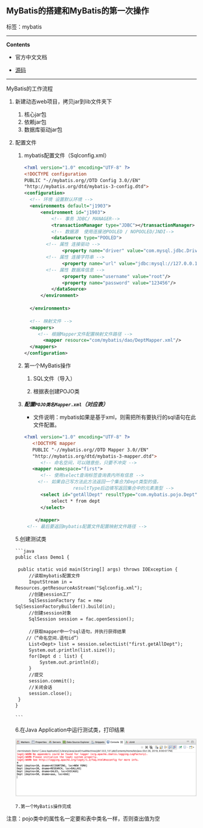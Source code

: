 ## MyBatis的搭建和MyBatis的第一次操作

标签：mybatis

****


**Contents**

- 官方中文文档

- [源码](JavaFrameworks/20191028)

****

MyBatis的工作流程
1. 新建动态web项目，拷贝jar到lib文件夹下
   1. 核心jar包
   2. 依赖jar包
   3. 数据库驱动jar包
2. 配置文件
   1. mybatis配置文件（Sqlconfig.xml）
      ```xml
      <?xml version="1.0" encoding="UTF-8" ?>
      <!DOCTYPE configuration
      PUBLIC "-//mybatis.org//DTD Config 3.0//EN"
      "http://mybatis.org/dtd/mybatis-3-config.dtd">
      <configuration>
      	<!-- 环境 设置默认环境 -->
      	<environments default="j1903">
      		<environment id="j1903">
      			<!-- 事务 JDBC/ MANAGER-->
      			<transactionManager type="JDBC"></transactionManager>
      			<!-- 数据源  使用连接池POOLED / NOPOOLED/JNDI-->
      			<dataSource type="POOLED">
              <!-- 属性 连接驱动 -->
      				<property name="driver" value="com.mysql.jdbc.Driver"/>
              <!-- 属性 连接字符串 -->
      				<property name="url" value="jdbc:mysql://127.0.0.1:3306/j1903"/>
              <!-- 属性 数据库信息 -->
      				<property name="username" value="root"/>
      				<property name="password" value="123456"/>
      			</dataSource>
      		</environment>
      		
      	</environments>
      	
      	<!-- 映射文件 -->
        <mappers>
           <!-- 根据Mapper文件配置映射文件路径 -->
        	 <mapper resource="com/mybatis/dao/DeptMapper.xml"/>
        </mappers>
      </configuration>
      ```
      
   2. 第一个MyBatis操作
   
      1. SQL文件（导入）
      
      2. 根据表创建POJO类
      
   4. ***配置`POJO类名Mapper.xml`（对应表）***

      - 文件说明：mybatis如果是基于xml，则需把所有要执行的sql语句在此文件配置。
   
      ```xml
      <?xml version="1.0" encoding="UTF-8" ?>
         <!DOCTYPE mapper
         PUBLIC "-//mybatis.org//DTD Mapper 3.0//EN"
         "http://mybatis.org/dtd/mybatis-3-mapper.dtd">
         	<!-- 命名空间，可以随意些，只要不冲突 -->
         <mapper namespace="first">
         	<!-- 使用select查询标签查询表内所有信息 -->
           <!-- 如果自己写方法此方法返回一个集合为Dept类型的值，
         				resultType后边填写返回集合中的元素类型 -->
         	<select id="getAllDept" resultType="com.mybatis.pojo.Dept">
         		select * from dept
         	</select>
           
	      </mapper>
	   <!-- 最后要返回mybatis配置文件配置映射文件路径 -->
	   ```
	5.创建测试类
	   
	   ```java
	   public class Demo1 {
	   
	   	public static void main(String[] args) throws IOException {
	   		//读取mybatis配置文件
	   		InputStream in = Resources.getResourceAsStream("Sqlconfig.xml");
	   		//创建session工厂
	   		SqlSessionFactory fac = new SqlSessionFactoryBuilder().build(in);
	   		//创建session对象
	   		SqlSession session = fac.openSession();
	   		
	   		//获取mapper中一个sql语句，并执行获得结果
	       //（“命名空间.语句id”）
	   		List<Dept> list = session.selectList("first.getAllDept");
	   		System.out.println(list.size());
	   		for(Dept d : list) {
	   			System.out.println(d);
	   		}
	   		//提交
	   		session.commit();
	   		//关闭会话
	   		session.close();
	   	}
	   }
	   
	   ```
	   
	
	6.在Java Application中运行测试类，打印结果
	
	![image-20191028200312149](/notes/img/image-20191028200312149.png)
	
	   7.第一个MyBatis操作完成

注意：pojo类中的属性名一定要和表中类名一样，否则查出值为空